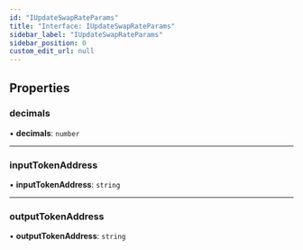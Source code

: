 ```yaml
---
id: "IUpdateSwapRateParams"
title: "Interface: IUpdateSwapRateParams"
sidebar_label: "IUpdateSwapRateParams"
sidebar_position: 0
custom_edit_url: null
---
```


## Properties

### decimals

• **decimals**: `number`

___

### inputTokenAddress

• **inputTokenAddress**: `string`

___

### outputTokenAddress

• **outputTokenAddress**: `string`
